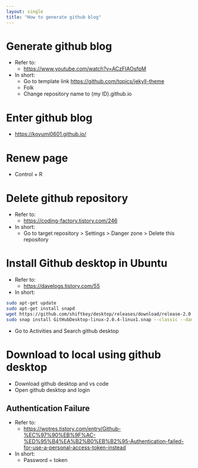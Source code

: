 ```yaml
---
layout: single
title: "How to generate github blog"
---
```


# Generate github blog
- Refer to: 
    - https://www.youtube.com/watch?v=ACzFIAOsfpM
- In short: 
    - Go to template link https://github.com/topics/jekyll-theme
    - Folk
    - Change repository name to (my ID).github.io
  
# Enter github blog
- https://koyumi0601.github.io/

# Renew page
- Control + R

# Delete github repository
- Refer to: 
    - https://coding-factory.tistory.com/246
- In short: 
    - Go to target repository > Settings > Danger zone > Delete this repository

# Install Github desktop in Ubuntu
- Refer to: 
    - https://davelogs.tistory.com/55 
- In short:
```bash
sudo apt-get update
sudo apt-get install snapd
wget https://github.com/shiftkey/desktop/releases/download/release-2.0.4-linux1/GitHubDesktop-linux-2.0.4-linux1.snap
sudo snap install GitHubDesktop-linux-2.0.4-linux1.snap --classic --dangerous
```
- Go to Activities and Search github desktop

# Download to local using github desktop
- Download github desktop and vs code
- Open github desktop and login
  
## Authentication Failure
- Refer to: 
    - https://wotres.tistory.com/entry/Github-%EC%97%90%EB%9F%AC-%ED%95%B4%EA%B2%B0%EB%B2%95-Authentication-failed-for-use-a-personal-access-token-instead
- In short: 
    - Password = token